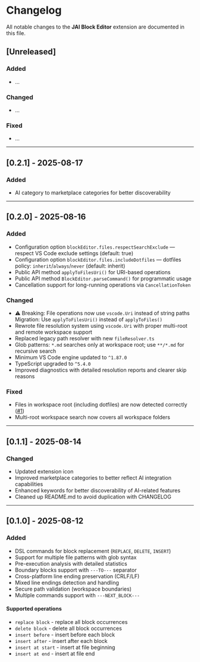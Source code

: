 # Changelog

All notable changes to the **JAI Block Editor** extension are documented in this file.

## [Unreleased]

### Added
- ...

### Changed
- ...

### Fixed
- ...

---

## [0.2.1] - 2025-08-17

### Added
- AI category to marketplace categories for better discoverability

---

## [0.2.0] - 2025-08-16

### Added
- Configuration option `blockEditor.files.respectSearchExclude` — respect VS Code exclude settings (default: true)
- Configuration option `blockEditor.files.includeDotfiles` — dotfiles policy: `inherit`/`always`/`never` (default: inherit)
- Public API method `applyToFilesUri()` for URI-based operations
- Public API method `BlockEditor.parseCommand()` for programmatic usage
- Cancellation support for long-running operations via `CancellationToken`

### Changed
- ⚠️ Breaking: File operations now use `vscode.Uri` instead of string paths
  Migration: Use `applyToFilesUri()` instead of `applyToFiles()`
- Rewrote file resolution system using `vscode.Uri` with proper multi-root and remote workspace support
- Replaced legacy path resolver with new `fileResolver.ts`
- Glob patterns: `*.md` searches only at workspace root; use `**/*.md` for recursive search
- Minimum VS Code engine updated to `^1.87.0`
- TypeScript upgraded to `^5.4.0`
- Improved diagnostics with detailed resolution reports and clearer skip reasons

### Fixed
- Files in workspace root (including dotfiles) are now detected correctly ([#1](https://github.com/JeenyJAI/jai-vscode-block-editor/issues/1))
- Multi-root workspace search now covers all workspace folders

---

## [0.1.1] - 2025-08-14

### Changed
- Updated extension icon
- Improved marketplace categories to better reflect AI integration capabilities
- Enhanced keywords for better discoverability of AI-related features
- Cleaned up README.md to avoid duplication with CHANGELOG

---

## [0.1.0] - 2025-08-12

### Added
- DSL commands for block replacement (`REPLACE`, `DELETE`, `INSERT`)
- Support for multiple file patterns with glob syntax
- Pre-execution analysis with detailed statistics
- Boundary blocks support with `---TO---` separator
- Cross-platform line ending preservation (CRLF/LF)
- Mixed line endings detection and handling
- Secure path validation (workspace boundaries)
- Multiple commands support with `---NEXT_BLOCK---`

#### Supported operations
- `replace block` - replace all block occurrences
- `delete block` - delete all block occurrences
- `insert before` - insert before each block
- `insert after` - insert after each block
- `insert at start` - insert at file beginning
- `insert at end` - insert at file end